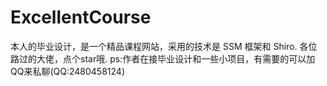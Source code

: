 # ExcellentCourse
本人的毕业设计，是一个精品课程网站，采用的技术是 SSM 框架和 Shiro.
各位路过的大佬，点个star哦.
ps:作者在接毕业设计和一些小项目，有需要的可以加QQ来私聊(QQ:2480458124)
